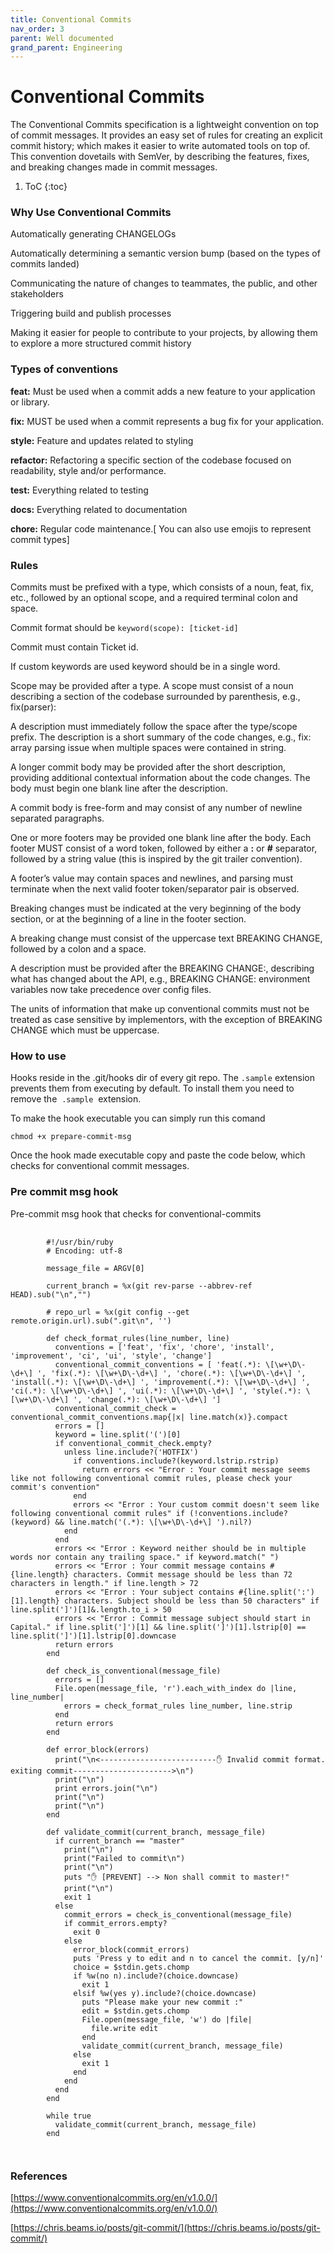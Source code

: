 ```yaml
---
title: Conventional Commits
nav_order: 3
parent: Well documented
grand_parent: Engineering
---
```


# Conventional Commits

The Conventional Commits specification is a lightweight convention on top of commit messages. It provides an easy set of rules for creating an explicit commit history; which makes it easier to write automated tools on top of. This convention dovetails with SemVer, by describing the features, fixes, and breaking changes made in commit messages.

1. ToC
{:toc}

### Why Use Conventional Commits

Automatically generating CHANGELOGs

Automatically determining a semantic version bump (based on the types of commits landed)

Communicating the nature of changes to teammates, the public, and other stakeholders

Triggering build and publish processes

Making it easier for people to contribute to your projects, by allowing them to explore a more structured commit history

### Types of conventions

<b>feat:</b> 	  Must be used when a commit adds a new feature to your application or library.

<b>fix:</b> 	  MUST be used when a commit represents a bug fix for your application.

<b>style:</b> 	  Feature and updates related to styling

<b>refactor:</b>  Refactoring a specific section of the codebase focused on readability, style and/or performance.

<b>test:</b>      Everything related to testing

<b>docs:</b>      Everything related to documentation

<b>chore:</b>     Regular code maintenance.[ You can also use emojis to represent commit types]

### Rules

Commits must be prefixed with a type, which consists of a noun, feat, fix, etc., followed by an optional scope, and a required terminal colon and space.

Commit format should be <code>keyword(scope): [ticket-id] </code>

Commit must contain Ticket id.

If custom keywords are used keyword should be in a single word.

Scope may be provided after a type. A scope must consist of a noun describing a section of the codebase surrounded by parenthesis, e.g., fix(parser):

A description must immediately follow the space after the type/scope prefix. The description is a short summary of the code changes, e.g., fix: array parsing issue when multiple spaces were contained in string.

A longer commit body may be provided after the short description, providing additional contextual information about the code changes. The body must begin one blank line after the description.

A commit body is free-form and may consist of any number of newline separated paragraphs.

One or more footers may be provided one blank line after the body. Each footer MUST consist of a word token, followed by either a <b>:</b> or <b>#</b> separator, followed by a string value (this is inspired by the git trailer convention).

A footer’s value may contain spaces and newlines, and parsing must terminate when the next valid footer token/separator pair is observed.

Breaking changes must be indicated at the very beginning of the body section, or at the beginning of a line in the footer section. 

A breaking change must consist of the uppercase text BREAKING CHANGE, followed by a colon and a space.

A description must be provided after the BREAKING CHANGE:, describing what has changed about the API, e.g., BREAKING CHANGE: environment variables now take precedence over config files.

The units of information that make up conventional commits must not be treated as case sensitive by implementors, with the exception of BREAKING CHANGE which must be uppercase.

### How to use

Hooks reside in the .git/hooks dir of every git repo. The `.sample` extension prevents them from executing by default. To install them you need to remove the  `.sample`  extension.

To make the hook executable you can simply run this comand

    chmod +x prepare-commit-msg

Once the hook made executable copy and paste the code below, which checks for conventional commit messages.

### Pre commit msg hook

Pre-commit msg hook that checks for conventional-commits

<pre>
	<code>
		#!/usr/bin/ruby
		# Encoding: utf-8

		message_file = ARGV[0]

		current_branch = %x(git rev-parse --abbrev-ref HEAD).sub("\n","")

		# repo_url = %x(git config --get remote.origin.url).sub(".git\n", '')

		def check_format_rules(line_number, line)
		  conventions = ['feat', 'fix', 'chore', 'install', 'improvement', 'ci', 'ui', 'style', 'change']
		  conventional_commit_conventions = [ 'feat(.*): \[\w+\D\-\d+\] ', 'fix(.*): \[\w+\D\-\d+\] ', 'chore(.*): \[\w+\D\-\d+\] ', 'install(.*): \[\w+\D\-\d+\] ', 'improvement(.*): \[\w+\D\-\d+\] ', 'ci(.*): \[\w+\D\-\d+\] ', 'ui(.*): \[\w+\D\-\d+\] ', 'style(.*): \[\w+\D\-\d+\] ', 'change(.*): \[\w+\D\-\d+\] ']  
		  conventional_commit_check = conventional_commit_conventions.map{|x| line.match(x)}.compact
		  errors = []
		  keyword = line.split('(')[0]
		  if conventional_commit_check.empty?
		    unless line.include?('HOTFIX') 
		      if conventions.include?(keyword.lstrip.rstrip)
		        return errors << "Error : Your commit message seems like not following conventional commit rules, please check your commit's convention"
		      end
		      errors << "Error : Your custom commit doesn't seem like following conventional commit rules" if (!conventions.include?(keyword) && line.match('(.*): \[\w+\D\-\d+\] ').nil?)
		    end
		  end
		  errors << "Error : Keyword neither should be in multiple words nor contain any trailing space." if keyword.match(" ")
		  errors << "Error : Your commit message contains #{line.length} characters. Commit message should be less than 72 characters in length." if line.length > 72
		  errors << "Error : Your subject contains #{line.split(':')[1].length} characters. Subject should be less than 50 characters" if line.split(']')[1]&.length.to_i > 50
		  errors << "Error : Commit message subject should start in Capital." if line.split(']')[1] && line.split(']')[1].lstrip[0] == line.split(']')[1].lstrip[0].downcase
		  return errors
		end

		def check_is_conventional(message_file)
		  errors = []
		  File.open(message_file, 'r').each_with_index do |line, line_number|
		    errors = check_format_rules line_number, line.strip
		  end
		  return errors
		end

		def error_block(errors)
		  print("\n<--------------------------✋ Invalid commit format. exiting commit---------------------->\n")
		  print("\n")
		  print errors.join("\n")
		  print("\n")
		  print("\n")  
		end

		def validate_commit(current_branch, message_file)
		  if current_branch == "master"
		    print("\n")
		    print("Failed to commit\n")
		    print("\n")
		    puts "✋ [PREVENT] --> Non shall commit to master!"
		    print("\n") 
		    exit 1
		  else
		    commit_errors = check_is_conventional(message_file)
		    if commit_errors.empty?
		      exit 0
		    else
		      error_block(commit_errors)
		      puts 'Press y to edit and n to cancel the commit. [y/n]'    
		      choice = $stdin.gets.chomp
		      if %w(no n).include?(choice.downcase)
		        exit 1
		      elsif %w(yes y).include?(choice.downcase)
		        puts "Please make your new commit :"
		        edit = $stdin.gets.chomp
		        File.open(message_file, 'w') do |file|
		          file.write edit
		        end
		        validate_commit(current_branch, message_file)
		      else
		        exit 1
		      end
		    end
		  end
		end

		while true
		  validate_commit(current_branch, message_file)
		end

	</code>
</pre>

### References

[https://www.conventionalcommits.org/en/v1.0.0/](https://www.conventionalcommits.org/en/v1.0.0/)

[https://chris.beams.io/posts/git-commit/](https://chris.beams.io/posts/git-commit/)